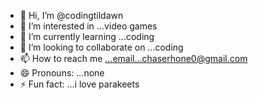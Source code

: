 - 👋 Hi, I’m @codingtildawn
- 👀 I’m interested in ...video games
- 🌱 I’m currently learning ...coding
- 💞️ I’m looking to collaborate on ...coding
- 📫 How to reach me ...email...chaserhone0@gmail.com
- 😄 Pronouns: ...none
- ⚡ Fun fact: ...i love parakeets

<!---
codingtildawn/codingtildawn is a ✨ special ✨ repository because its `README.md` (this file) appears on your GitHub profile.
You can click the Preview link to take a look at your changes.
--->
